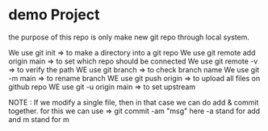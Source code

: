# demo Project
the purpose of this repo is only make new git repo through local system.

 We use git init  => to make a  directory into a git repo
 We use git remote add origin main => to set which repo should be connected 
 We use git remote -v => to verify the path
 WE use git branch => to check branch name
 We use git -m main => to rename branch
 WE use git push origin => to upload all files on github repo
 WE use git -u origin main => to set upstream

 NOTE : If we modify a single file, then in that case we can do add & commit together.
 for this we can use =>  git commit -am "msg"
 here -a stand for add and m stand for m

